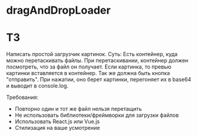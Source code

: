 # dragAndDropLoader

# ТЗ
Написать простой загрузчик картинок.
Суть: Есть контейнер, куда можно перетаскивать файлы. При перетаскивании, контейнер должен посмотреть, что за файл он получает. Если картинка, то превью картинки вставляется в контейнер. Так же должна быть кнопка "отправить". При нажатии, оно берет картинки, перегоняет их в base64 и выводит в console.log.

Требования:
- Повторно один и тот же файл нельзя перетащить
- Не использовать библиотеки/фреймворки для загрузки файлов
- Использовать React.js или Vue.js
- Стилизация на ваше усмотрение
